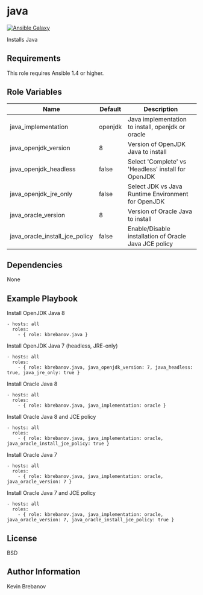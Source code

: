 java
====

[![Ansible Galaxy](https://img.shields.io/badge/galaxy-kbrebanov.java-660198.svg)](https://galaxy.ansible.com/list#/roles/3309)

Installs Java

Requirements
------------

This role requires Ansible 1.4 or higher.

Role Variables
--------------

| Name                           | Default | Description                                           |
|--------------------------------|---------|-------------------------------------------------------|
| java_implementation            | openjdk | Java implementation to install, openjdk or oracle     |
| java_openjdk_version           | 8       | Version of OpenJDK Java to install                    |
| java_openjdk_headless          | false   | Select 'Complete' vs 'Headless' install for OpenJDK   |
| java_openjdk_jre_only          | false   | Select JDK vs Java Runtime Environment for OpenJDK    |
| java_oracle_version            | 8       | Version of Oracle Java to install                     |
| java_oracle_install_jce_policy | false   | Enable/Disable installation of Oracle Java JCE policy |

Dependencies
------------

None

Example Playbook
----------------

Install OpenJDK Java 8
```
- hosts: all
  roles:
    - { role: kbrebanov.java }
```

Install OpenJDK Java 7 (headless, JRE-only)
```
- hosts: all
  roles:
    - { role: kbrebanov.java, java_openjdk_version: 7, java_headless: true, java_jre_only: true }
```

Install Oracle Java 8
```
- hosts: all
  roles:
    - { role: kbrebanov.java, java_implementation: oracle }
```

Install Oracle Java 8 and JCE policy
```
- hosts: all
  roles:
    - { role: kbrebanov.java, java_implementation: oracle, java_oracle_install_jce_policy: true }
```

Install Oracle Java 7
```
- hosts: all
  roles:
    - { role: kbrebanov.java, java_implementation: oracle, java_oracle_version: 7 }
```

Install Oracle Java 7 and JCE policy
```
- hosts: all
  roles:
    - { role: kbrebanov.java, java_implementation: oracle, java_oracle_version: 7, java_oracle_install_jce_policy: true }
```

License
-------

BSD

Author Information
------------------

Kevin Brebanov
